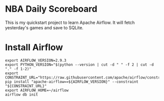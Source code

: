 # NBA Daily Scoreboard
This is my quickstart project to learn Apache Airflow. It will fetch yesterday's games and save to SQLite.

# Install Airflow
```
export AIRFLOW_VERSION=2.9.3
export PYTHON_VERSION="$(python --version | cut -d " " -f 2 | cut -d "." -f 1-2)"
export CONSTRAINT_URL="https://raw.githubusercontent.com/apache/airflow/constraints-${AIRFLOW_VERSION}/constraints-${PYTHON_VERSION}.txt"
pip install "apache-airflow==${AIRFLOW_VERSION}" --constraint "${CONSTRAINT_URL}"
export AIRFLOW_HOME=~/airflow
airflow db init
```